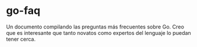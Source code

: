 # go-faq
Un documento compilando las preguntas más frecuentes sobre Go.  Creo que es interesante que tanto novatos como expertos del lenguaje lo puedan tener cerca.
